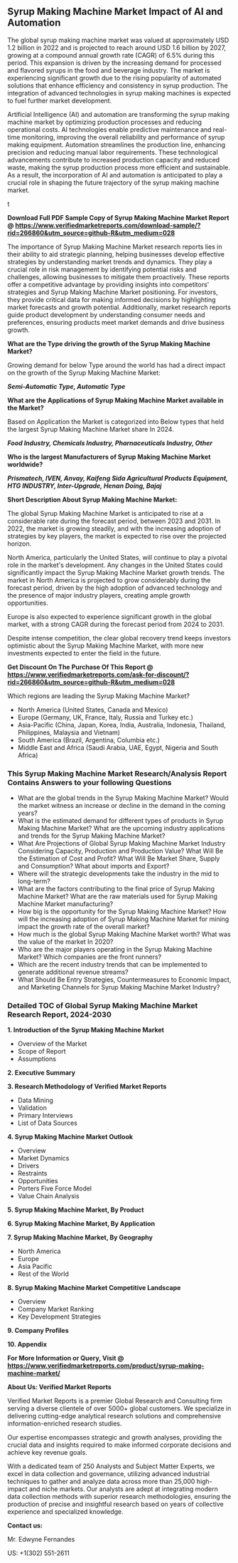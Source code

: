<h2>Syrup Making Machine Market Impact of AI and Automation</h2><p>The global syrup making machine market was valued at approximately USD 1.2 billion in 2022 and is projected to reach around USD 1.6 billion by 2027, growing at a compound annual growth rate (CAGR) of 6.5% during this period. This expansion is driven by the increasing demand for processed and flavored syrups in the food and beverage industry. The market is experiencing significant growth due to the rising popularity of automated solutions that enhance efficiency and consistency in syrup production. The integration of advanced technologies in syrup making machines is expected to fuel further market development.</p><p>Artificial Intelligence (AI) and automation are transforming the syrup making machine market by optimizing production processes and reducing operational costs. AI technologies enable predictive maintenance and real-time monitoring, improving the overall reliability and performance of syrup making equipment. Automation streamlines the production line, enhancing precision and reducing manual labor requirements. These technological advancements contribute to increased production capacity and reduced waste, making the syrup production process more efficient and sustainable. As a result, the incorporation of AI and automation is anticipated to play a crucial role in shaping the future trajectory of the syrup making machine market.</p>t</p><p id="" class=""><strong>Download Full PDF Sample Copy of Syrup Making Machine Market Report @ <a href="https://www.verifiedmarketreports.com/download-sample/?rid=266860&utm_source=github-R&utm_medium=028" target="_blank">https://www.verifiedmarketreports.com/download-sample/?rid=266860&utm_source=github-R&utm_medium=028</a></strong></p><p>The importance of&nbsp;Syrup Making Machine Market research reports lies in their ability to aid strategic planning, helping businesses develop effective strategies by understanding market trends and dynamics. They play a crucial role in risk management by identifying potential risks and challenges, allowing businesses to mitigate them proactively. These reports offer a competitive advantage by providing insights into competitors' strategies and Syrup Making Machine Market positioning. For investors, they provide critical data for making informed decisions by highlighting market forecasts and growth potential. Additionally, market research reports guide product development by understanding consumer needs and preferences, ensuring products meet market demands and drive business growth.</p><p><strong>What are the&nbsp;Type driving the growth of the Syrup Making Machine Market?</strong></p><p id="" class="">Growing demand for below Type around the world has had a direct impact on the growth of the Syrup Making Machine Market:</p><em><strong>Semi-Automatic Type, Automatic Type</strong></em></p><strong>What are the&nbsp;Applications&nbsp;of Syrup Making Machine Market available in the Market?</strong></p><p id="" class="">Based on Application the Market is categorized into Below types that held the largest Syrup Making Machine Market share In 2024.</p><em><strong>Food Industry, Chemicals Industry, Pharnaceuticals Industry, Other</strong></em></p><strong>Who is the largest Manufacturers of Syrup Making Machine Market worldwide?</strong></p><p><em><strong>Prismatech, IVEN, Anvay, Kaifeng Sida Agricultural Products Equipment, HTG INDUSTRY, Inter-Upgrade, Henan Doing, Bajaj</strong></em></p><p id="" class=""><strong>Short Description About Syrup Making Machine Market:</strong></p><p>The global Syrup Making Machine Market is anticipated to rise at a considerable rate during the forecast period, between 2023 and 2031. In 2022, the market is growing steadily, and with the increasing adoption of strategies by key players, the market is expected to rise over the projected horizon.</p><p>North America, particularly the United States, will continue to play a pivotal role in the market's development. Any changes in the United States could significantly impact the Syrup Making Machine Market growth trends. The market in North America is projected to grow considerably during the forecast period, driven by the high adoption of advanced technology and the presence of major industry players, creating ample growth opportunities.</p><p>Europe is also expected to experience significant growth in the global market, with a strong CAGR during the forecast period from 2024 to 2031.</p><p>Despite intense competition, the clear global recovery trend keeps investors optimistic about the Syrup Making Machine Market, with more new investments expected to enter the field in the future.</p><p id="" class=""><strong>Get Discount On The Purchase Of This Report @ <a href="https://www.verifiedmarketreports.com/ask-for-discount/?rid=266860&utm_source=github-R&utm_medium=028" target="_blank">https://www.verifiedmarketreports.com/ask-for-discount/?rid=266860&utm_source=github-R&utm_medium=028</a></strong></p>Which regions are leading the Syrup Making Machine Market?</p><ul><li>North America (United States, Canada and Mexico)</li><li>Europe (Germany, UK, France, Italy, Russia and Turkey etc.)</li><li>Asia-Pacific (China, Japan, Korea, India, Australia, Indonesia, Thailand, Philippines, Malaysia and Vietnam)</li><li>South America (Brazil, Argentina, Columbia etc.)</li><li>Middle East and Africa (Saudi Arabia, UAE, Egypt, Nigeria and South Africa)</li></ul><h3 id="" class="">This Syrup Making Machine Market Research/Analysis Report Contains Answers to your following Questions</h3><ul><li>What are the global trends in the Syrup Making Machine Market? Would the market witness an increase or decline in the demand in the coming years?</li><li>What is the estimated demand for different types of products in Syrup Making Machine Market? What are the upcoming industry applications and trends for the Syrup Making Machine Market?</li><li>What Are Projections of Global Syrup Making Machine Market Industry Considering Capacity, Production and Production Value? What Will Be the Estimation of Cost and Profit? What Will Be Market Share, Supply and Consumption? What about imports and Export?</li><li>Where will the strategic developments take the industry in the mid to long-term?</li><li>What are the factors contributing to the final price of Syrup Making Machine Market? What are the raw materials used for Syrup Making Machine Market manufacturing?</li><li>How big is the opportunity for the Syrup Making Machine Market? How will the increasing adoption of Syrup Making Machine Market for mining impact the growth rate of the overall market?</li><li>How much is the global Syrup Making Machine Market worth? What was the value of the market In 2020?</li><li>Who are the major players operating in the Syrup Making Machine Market? Which companies are the front runners?</li><li>Which are the recent industry trends that can be implemented to generate additional revenue streams?</li><li>What Should Be Entry Strategies, Countermeasures to Economic Impact, and Marketing Channels for Syrup Making Machine Market Industry?</li></ul><h3 id="" class="">Detailed TOC of Global Syrup Making Machine Market Research Report, 2024-2030</h3><p id="" class=""><strong>1. Introduction of the Syrup Making Machine Market</strong></p><ul><li>Overview of the Market</li><li>Scope of Report</li><li>Assumptions</li></ul><p id="" class=""><strong>2. Executive Summary</strong></p><p id="" class=""><strong>3. Research Methodology of Verified Market Reports</strong></p><ul><li>Data Mining</li><li>Validation</li><li>Primary Interviews</li><li>List of Data Sources</li></ul><p id="" class=""><strong>4. Syrup Making Machine Market Outlook</strong></p><ul><li>Overview</li><li>Market Dynamics</li><li>Drivers</li><li>Restraints</li><li>Opportunities</li><li>Porters Five Force Model</li><li>Value Chain Analysis</li></ul><p id="" class=""><strong>5. Syrup Making Machine Market, By Product</strong></p><p id="" class=""><strong>6. Syrup Making Machine Market, By Application</strong></p><p id="" class=""><strong>7. Syrup Making Machine Market, By Geography</strong></p><ul><li>North America</li><li>Europe</li><li>Asia Pacific</li><li>Rest of the World</li></ul><p id="" class=""><strong>8. Syrup Making Machine Market Competitive Landscape</strong></p><ul><li>Overview</li><li>Company Market Ranking</li><li>Key Development Strategies</li></ul><p id="" class=""><strong>9. Company Profiles</strong></p><p id="" class=""><strong>10. Appendix</strong></p><p id="" class=""><strong>For More Information or Query, Visit @ <a href="https://www.verifiedmarketreports.com/product/syrup-making-machine-market/" target="_blank">https://www.verifiedmarketreports.com/product/syrup-making-machine-market/</a></strong></p><p id="" class=""><strong>About Us: Verified Market Reports</strong></p><p id="" class="">Verified Market Reports is a premier Global Research and Consulting firm serving a diverse clientele of over 5000+ global customers. We specialize in delivering cutting-edge analytical research solutions and comprehensive information-enriched research studies.</p><p id="" class="">Our expertise encompasses strategic and growth analyses, providing the crucial data and insights required to make informed corporate decisions and achieve key revenue goals.</p><p id="" class="">With a dedicated team of 250 Analysts and Subject Matter Experts, we excel in data collection and governance, utilizing advanced industrial techniques to gather and analyze data across more than 25,000 high-impact and niche markets. Our analysts are adept at integrating modern data collection methods with superior research methodologies, ensuring the production of precise and insightful research based on years of collective experience and specialized knowledge.</p><p id="" class=""><strong>Contact us:</strong></p><p id="" class="">Mr. Edwyne Fernandes</p><p id="" class="">US: +1(302) 551-2611</p>